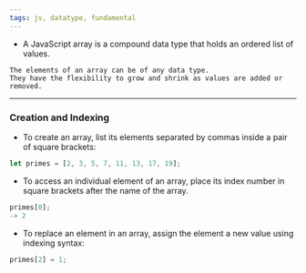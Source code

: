 ```yaml
---
tags: js, datatype, fundamental
---
```


- A JavaScript array is a compound data type that holds an ordered list of values.

```ad-important
The elements of an array can be of any data type.
They have the flexibility to grow and shrink as values are added or removed.
```

---

### Creation and Indexing
- To create an array, list its elements separated by commas inside a pair of square brackets:
```js
let primes = [2, 3, 5, 7, 11, 13, 17, 19];
```

- To access an individual element of an array, place its index number in square brackets after the name of the array.
```js
primes[0];
-> 2
```

- To replace an element in an array, assign the element a new value using indexing syntax:
```js
primes[2] = 1;
```

